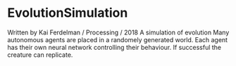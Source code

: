 # EvolutionSimulation
Written by Kai Ferdelman / Processing / 2018
A simulation of evolution
Many autonomous agents are placed in a randomely generated world. Each agent has their own neural network controlling their behaviour. If successful the creature can replicate.
